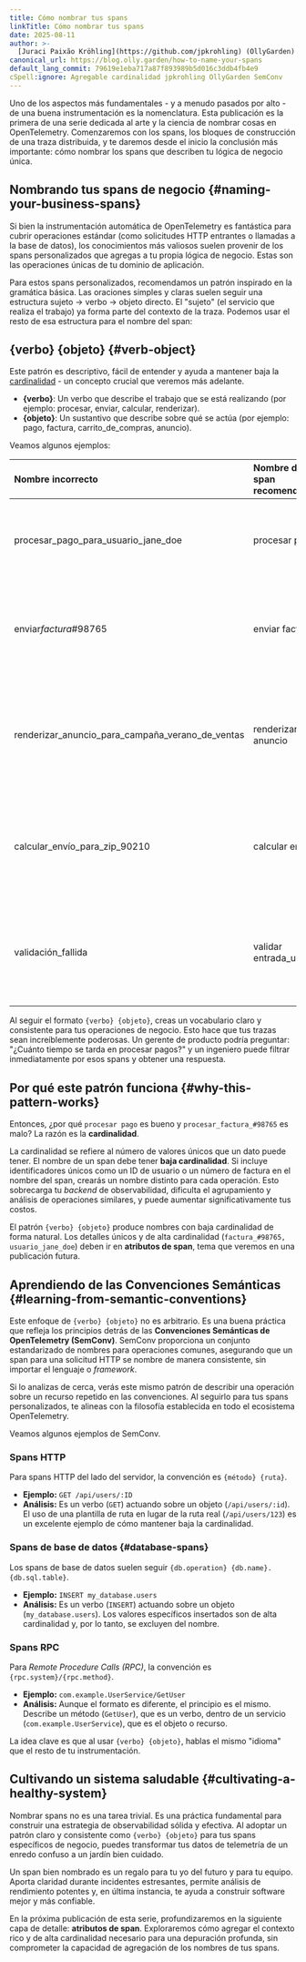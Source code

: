 ```yaml
---
title: Cómo nombrar tus spans
linkTitle: Cómo nombrar tus spans
date: 2025-08-11
author: >-
  [Juraci Paixão Kröhling](https://github.com/jpkrohling) (OllyGarden)
canonical_url: https://blog.olly.garden/how-to-name-your-spans
default_lang_commit: 79619e1eba717a87f893989b5d016c3ddb4fb4e9
cSpell:ignore: Agregable cardinalidad jpkrohling OllyGarden SemConv
---
```


Uno de los aspectos más fundamentales - y a menudo pasados por alto - de una
buena instrumentación es la nomenclatura. Esta publicación es la primera de una
serie dedicada al arte y la ciencia de nombrar cosas en OpenTelemetry.
Comenzaremos con los spans, los bloques de construcción de una traza
distribuida, y te daremos desde el inicio la conclusión más importante: cómo
nombrar los spans que describen tu lógica de negocio única.

## Nombrando tus spans de negocio {#naming-your-business-spans}

Si bien la instrumentación automática de OpenTelemetry es fantástica para cubrir
operaciones estándar (como solicitudes HTTP entrantes o llamadas a la base de
datos), los conocimientos más valiosos suelen provenir de los spans
personalizados que agregas a tu propia lógica de negocio. Estas son las
operaciones únicas de tu dominio de aplicación.

Para estos spans personalizados, recomendamos un patrón inspirado en la
gramática básica. Las oraciones simples y claras suelen seguir una estructura
sujeto -> verbo -> objeto directo. El "sujeto" (el servicio que realiza el
trabajo) ya forma parte del contexto de la traza. Podemos usar el resto de esa
estructura para el nombre del span:

## {verbo} {objeto} {#verb-object}

Este patrón es descriptivo, fácil de entender y ayuda a mantener baja la
[cardinalidad](/docs/concepts/glossary/#cardinality) - un concepto crucial que
veremos más adelante.

- **{verbo}**: Un verbo que describe el trabajo que se está realizando (por
  ejemplo: procesar, enviar, calcular, renderizar).
- **{objeto}**: Un sustantivo que describe sobre qué se actúa (por ejemplo:
  pago, factura, carrito_de_compras, anuncio).

Veamos algunos ejemplos:

| Nombre incorrecto                                | Nombre de span recomendado | Por qué es mejor                                                                             |
| :----------------------------------------------- | :------------------------- | :------------------------------------------------------------------------------------------- |
| procesar_pago_para_usuario_jane_doe              | procesar pago              | El verbo y el objeto son claros. El ID de usuario debe ir en un atributo.                    |
| enviar*factura*#98765                            | enviar factura             | Agregable. Es fácil encontrar la latencia P95 para el envío de todas las facturas.           |
| renderizar_anuncio_para_campaña_verano_de_ventas | renderizar anuncio         | La campaña específica es un detalle, no la operación principal. Ponlo en un atributo.        |
| calcular_envío_para_zip_90210                    | calcular envío             | La operación es consistente. El código postal es un parámetro, no parte del nombre.          |
| validación_fallida                               | validar entrada_usuario    | Focalizarse en la operación, no en el resultado. El resultado debe ir en el estado del span. |

Al seguir el formato `{verbo} {objeto}`, creas un vocabulario claro y
consistente para tus operaciones de negocio. Esto hace que tus trazas sean
increíblemente poderosas. Un gerente de producto podría preguntar: "¿Cuánto
tiempo se tarda en procesar pagos?" y un ingeniero puede filtrar inmediatamente
por esos spans y obtener una respuesta.

## Por qué este patrón funciona {#why-this-pattern-works}

Entonces, ¿por qué `procesar pago` es bueno y `procesar_factura_#98765` es malo?
La razón es la **cardinalidad**.

La cardinalidad se refiere al número de valores únicos que un dato puede tener.
El nombre de un span debe tener **baja cardinalidad**. Si incluye
identificadores únicos como un ID de usuario o un número de factura en el nombre
del span, crearás un nombre distinto para cada operación. Esto sobrecarga tu
_backend_ de observabilidad, dificulta el agrupamiento y análisis de operaciones
similares, y puede aumentar significativamente tus costos.

El patrón `{verbo} {objeto}` produce nombres con baja cardinalidad de forma
natural. Los detalles únicos y de alta cardinalidad
(`factura_#98765, usuario_jane_doe`) deben ir en **atributos de span**, tema que
veremos en una publicación futura.

## Aprendiendo de las Convenciones Semánticas {#learning-from-semantic-conventions}

Este enfoque de `{verbo} {objeto}` no es arbitrario. Es una buena práctica que
refleja los principios detrás de las **Convenciones Semánticas de OpenTelemetry
(SemConv)**. SemConv proporciona un conjunto estandarizado de nombres para
operaciones comunes, asegurando que un span para una solicitud HTTP se nombre de
manera consistente, sin importar el lenguaje o _framework_.

Si lo analizas de cerca, verás este mismo patrón de describir una operación
sobre un recurso repetido en las convenciones. Al seguirlo para tus spans
personalizados, te alineas con la filosofía establecida en todo el ecosistema
OpenTelemetry.

Veamos algunos ejemplos de SemConv.

### Spans HTTP

Para spans HTTP del lado del servidor, la convención es `{método} {ruta}`.

- **Ejemplo:** `GET /api/users/:ID`
- **Análisis:** Es un verbo (`GET`) actuando sobre un objeto (`/api/users/:id`).
  El uso de una plantilla de ruta en lugar de la ruta real (`/api/users/123`) es
  un excelente ejemplo de cómo mantener baja la cardinalidad.

### Spans de base de datos {#database-spans}

Los spans de base de datos suelen seguir
`{db.operation} {db.name}.{db.sql.table}`.

- **Ejemplo:** `INSERT my_database.users`
- **Análisis:** Es un verbo (`INSERT`) actuando sobre un objeto
  (`my_database.users`). Los valores específicos insertados son de alta
  cardinalidad y, por lo tanto, se excluyen del nombre.

### Spans RPC

Para _Remote Procedure Calls (RPC)_, la convención es
`{rpc.system}/{rpc.method}`.

- **Ejemplo:** `com.example.UserService/GetUser`
- **Análisis:** Aunque el formato es diferente, el principio es el mismo.
  Describe un método (`GetUser`), que es un verbo, dentro de un servicio
  (`com.example.UserService`), que es el objeto o recurso.

La idea clave es que al usar `{verbo} {objeto}`, hablas el mismo "idioma" que el
resto de tu instrumentación.

## Cultivando un sistema saludable {#cultivating-a-healthy-system}

Nombrar spans no es una tarea trivial. Es una práctica fundamental para
construir una estrategia de observabilidad sólida y efectiva. Al adoptar un
patrón claro y consistente como `{verbo} {objeto}` para tus spans específicos de
negocio, puedes transformar tus datos de telemetría de un enredo confuso a un
jardín bien cuidado.

Un span bien nombrado es un regalo para tu yo del futuro y para tu equipo.
Aporta claridad durante incidentes estresantes, permite análisis de rendimiento
potentes y, en última instancia, te ayuda a construir software mejor y más
confiable.

En la próxima publicación de esta serie, profundizaremos en la siguiente capa de
detalle: **atributos de span**. Exploraremos cómo agregar el contexto rico y de
alta cardinalidad necesario para una depuración profunda, sin comprometer la
capacidad de agregación de los nombres de tus spans.
